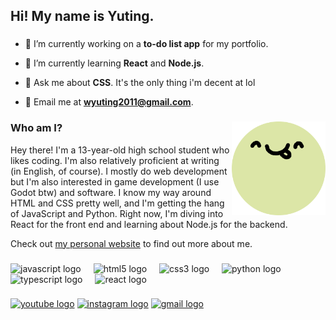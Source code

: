 <h2 align="left">Hi! My name is Yuting.</h2>

###

- 🔭 I’m currently working on a **to-do list app** for my portfolio.

- 🌱 I’m currently learning **React** and **Node.js**.

- 💬 Ask me about **CSS**. It's the only thing i'm decent at lol

- 📧 Email me at **wyuting2011@gmail.com**.

###

<img align="right" height="150" src="yuting.png"  />

###

<h3 align="left">Who am I?</h3>
<p align="left">
</p>
<div>
  <p>Hey there! I'm a 13-year-old high school student who likes coding. I'm also relatively proficient at writing (in English, of course).  
    I mostly do web development but I'm also interested in game development (I use Godot btw) and software. 
    I know my way around HTML and CSS pretty well, and I'm getting the hang of JavaScript and Python. 
    Right now, I'm diving into React for the front end and learning about Node.js for the backend.
  </p>
</div>
  <p>
    Check out <a href="https://wyuting0.github.io/">my personal website</a> to find out more about me.
  </p>
</div>

###

<div align="left">
  <img src="https://cdn.jsdelivr.net/gh/devicons/devicon/icons/javascript/javascript-original.svg" height="30" alt="javascript logo"  />
  <img width="12" />
  <img src="https://cdn.jsdelivr.net/gh/devicons/devicon/icons/html5/html5-original.svg" height="30" alt="html5 logo"  />
  <img width="12" />
  <img src="https://cdn.jsdelivr.net/gh/devicons/devicon/icons/css3/css3-original.svg" height="30" alt="css3 logo"  />
  <img width="12" />
  <img src="https://cdn.jsdelivr.net/gh/devicons/devicon/icons/python/python-original.svg" height="30" alt="python logo"  />
  <img width="12" />
  <img src="https://cdn.jsdelivr.net/gh/devicons/devicon/icons/nodejs/nodejs-original.svg" height="30" alt="typescript logo"  />
  <img width="12" />
  <img src="https://cdn.jsdelivr.net/gh/devicons/devicon/icons/react/react-original.svg" height="30" alt="react logo"  />
  <img width="12" />
</div>

###

<div align="left">
  <a href="https://www.youtube.com/channel/UC48LBWY0YuhNTqKClBx3MGg"><img src="https://img.shields.io/static/v1?message=Youtube&logo=youtube&label=&color=FF0000&logoColor=white&labelColor=&style=for-the-badge" height="35" alt="youtube logo"  /></a>
  <a href="https://www.instagram.com/yuting10101/"><img src="https://img.shields.io/static/v1?message=Instagram&logo=instagram&label=&color=E4405F&logoColor=white&labelColor=&style=for-the-badge" height="35" alt="instagram logo"  /></a>
  <a href="mailto:wyuting2011@gmail.com"><img src="https://img.shields.io/static/v1?message=Gmail&logo=gmail&label=&color=D14836&logoColor=white&labelColor=&style=for-the-badge" height="35" alt="gmail logo"  /></a>
</div>

###
